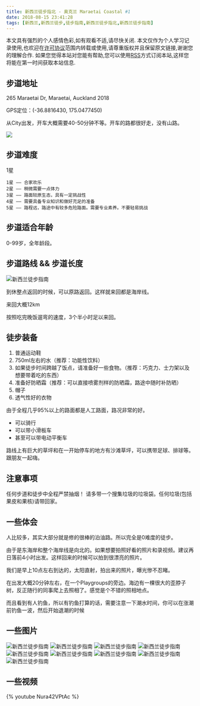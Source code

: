 ```yaml
---
title: 新西兰徒步指北 - 奥克兰 Maraetai Coastal #1
date: 2018-08-15 23:41:28
tags: [新西兰,新西兰徒步,徒步指南,新西兰徒步指北,新西兰徒步指南]
---
```



本文具有强烈的个人感情色彩,如有观看不适,请尽快关闭. 本文仅作为个人学习记录使用,也欢迎在[许可协议](http://creativecommons.org/licenses/by-nc/4.0/deed.zh_TW)范围内转载或使用,请尊重版权并且保留原文链接,谢谢您的理解合作. 如果您觉得本站对您能有帮助,您可以使用[RSS](https://iiiyu.com/atom.xml)方式订阅本站,这样您将能在第一时间获取本站信息.


## 步道地址
265 Maraetai Dr, Maraetai, Auckland 2018

GPS定位：(-36.8816430, 175.0477450)

从City出发，开车大概需要40-50分钟不等。开车的路都很好走，没有山路。

<!--more-->

![](https://lh3.googleusercontent.com/-OOdZIrv6lmE/W3QXSuWQZlI/AAAAAAAAAUA/EOHG161MLfco3_fIp-Idmn8wIJk-AtKwgCHMYCw/I/15343347107886.jpg)

## 步道难度
1星

```
1星 —— 合家欢乐
2星 —— 稍微需要一点体力
3星 —— 路面较原生态，具有一定挑战性
4星 —— 需要具备专业知识和做好充足的准备
5星 —— 路程远，路途中有较多危险路面。需要专业素养。不要轻易挑战
```

## 步道适合年龄
0-99岁，全年龄段。

## 步道路线 && 步道长度

![新西兰徒步指南](https://lh3.googleusercontent.com/-p5vSGhhikuY/W3QbpiKtWLI/AAAAAAAAAUc/7nBooCSYaFYw_eUxHG6wqWB3mPwH_6oPgCHMYCw/I/15343358977070.jpg)

到休整点返回的时候，可以原路返回。这样就来回都是海岸线。

来回大概12km

按照吃完晚饭遛弯的速度，3个半小时足以来回。

## 徒步装备

1. 普通运动鞋
2. 750ml左右的水（推荐：功能性饮料）
3. 如果徒步时间跨越了饭点，请准备好一些食物。（推荐：巧克力、士力架以及想要带着吃的东西）
4. 准备好防晒霜（推荐：可以直接喷雾剂样的防晒霜，路途中随时补防晒）
5. 帽子
6. 透气性好的衣物

由于全程几乎95%以上的路面都是人工路面，路况非常的好。

* 可以骑行
* 可以带小滑板车
* 甚至可以带电动平衡车

路线上有巨大的草坪和在一开始停车的地方有沙滩草坪，可以携带足球、排球等。跟朋友一起嗨。

## 注意事项
任何步道和徒步中全程严禁抽烟！
请多带一个搜集垃圾的垃圾袋。任何垃圾(包括果皮和果核)请带回家。

## 一些体会

人比较多，其实大部分就是修的很棒的泊油路。所以完全是0难度的徒步。

由于是东海岸和整个海岸线是向北的。如果想要拍照好看的照片和录视频。建议再日落前4小时出发。这样回来的时候可以拍到很漂亮的照片。

我们是早上10点左右到达的，太阳直射，拍出来的照片，曝光惨不忍睹。

在出发大概20分钟左右，在一个Playgroups的旁边。海边有一棵很大的歪脖子树，反正随行的同事爬上去照相了。感觉是个不错的照相地点。

而且看到有人钓鱼，所以有钓鱼打算的话，需要注意一下潮水时间，你可以在涨潮前钓鱼一波，然后开始退潮的时候

## 一些图片

![新西兰徒步指南](https://lh3.googleusercontent.com/-TfUYC1ClcBo/W3QiyBzcZwI/AAAAAAAAAU0/JevFbrq2m18p1CgFg5fnpnaLuXZwZ93xwCHMYCw/I/1571534337463_.pic_hd.jpg)
![新西兰徒步指南](https://lh3.googleusercontent.com/-Ix_h-darM3E/W3Qi1pyzaKI/AAAAAAAAAU4/z1scenKplFc9pt9TQ3SKuRkyPa6_YaLGACHMYCw/I/IMG_3182.jpg)
![新西兰徒步指南](https://lh3.googleusercontent.com/-IhE0Er9liTE/W3Qi6Y0MeyI/AAAAAAAAAU8/jtlf-3MOn-kpy_st5xS9amfhtFKpjQJpACHMYCw/I/IMG_3187.jpg)
![新西兰徒步指南](https://lh3.googleusercontent.com/-nhFrsprty50/W3Qi-VV1l1I/AAAAAAAAAVA/7zZrWssFjBcXLzKsWxee75dAIOHkhev_wCHMYCw/I/IMG_3254.jpg)
![新西兰徒步指南](https://lh3.googleusercontent.com/-DGoaBFSsIQ4/W3QjDk_P7LI/AAAAAAAAAVI/4g98cnKH1zY7hPImW_4eg-Efxqlw50MRwCHMYCw/I/IMG_3190.jpg)
![新西兰徒步指南](https://lh3.googleusercontent.com/-iu57LHMH6cM/W3QjJ717ffI/AAAAAAAAAVQ/A2djS13m_GIZPGLKne51w2qspujV8ImlACHMYCw/I/IMG_3193.jpg)
![新西兰徒步指南](https://lh3.googleusercontent.com/-D7iJGIsd8cE/W3QjP1Z5dZI/AAAAAAAAAVY/uJ7geTiOb-0h_2qEmjSiOHJhbid5s-X-ACHMYCw/I/IMG_3196.jpg)
![新西兰徒步指南](https://lh3.googleusercontent.com/-mG5aUngxlxU/W3QjXAHyWzI/AAAAAAAAAVg/-gczllb1B0whfpMYihZezsq5nPPUDhsJgCHMYCw/I/IMG_3219.jpg)
![新西兰徒步指南](https://lh3.googleusercontent.com/-_H4M23Fvi6k/W3QjdeTI5FI/AAAAAAAAAVo/ccefq9CK3gQJnlrCzrm0kaZV39KueC_UwCHMYCw/I/IMG_3226.jpg)



## 一些视频

{% youtube Nura42VPtAc %}
